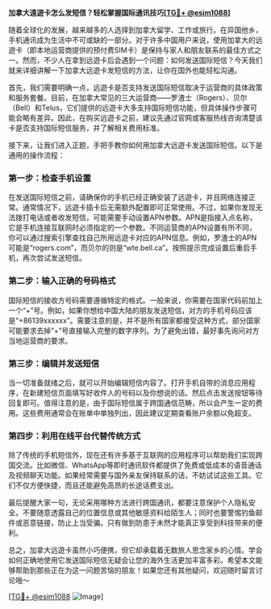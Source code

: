 **加拿大遠遊卡怎么发短信？轻松掌握国际通讯技巧[[TG💪+ @esim1088](https://t.me/s/esim1088)]**

随着全球化的发展，越来越多的人选择到加拿大留学、工作或旅行。在异国他乡，手机通讯成为生活中不可或缺的一部分。对于许多中国用户来说，使用加拿大的远遊卡（即本地运营商提供的预付费SIM卡）是保持与家人和朋友联系的最佳方式之一。然而，不少人在拿到远遊卡后会遇到一个问题：如何发送国际短信？今天我们就来详细讲解一下加拿大远遊卡发短信的方法，让你在国外也能轻松沟通。

首先，我们需要明确一点，远遊卡是否支持发送国际短信取决于运营商的具体政策和服务套餐。目前，在加拿大常见的三大运营商——罗渣士（Rogers）、贝尔（Bell）和Telus，它们提供的远遊卡大多支持国际短信功能，但具体操作步骤可能会略有差异。因此，在购买远遊卡之前，建议先通过官网或客服热线咨询清楚该卡是否支持国际短信服务，并了解相关费用标准。

接下来，让我们进入正题，手把手教你如何用加拿大远遊卡发送国际短信。以下是通用的操作流程：

### 第一步：检查手机设置

在发送国际短信之前，请确保你的手机已经正确安装了远遊卡，并且网络连接正常。通常情况下，远遊卡插卡后无需额外配置即可正常使用。不过，如果你发现无法拨打电话或者收发短信，可能需要手动设置APN参数。APN是指接入点名称，它是手机连接互联网时必须指定的一个参数。不同运营商的APN设置有所不同，你可以通过搜索引擎查找自己所用远遊卡对应的APN信息。例如，罗渣士的APN可能是“rogers.com”，而贝尔的则是“wte.bell.ca”。按照提示完成设置后重启手机，再次尝试发送短信。

### 第二步：输入正确的号码格式

国际短信的接收方号码需要遵循特定的格式。一般来说，你需要在国家代码前加上一个“+”号。例如，如果你想给中国大陆的朋友发送短信，对方的手机号码应该是“+86139xxxxxx”。需要注意的是，并不是所有国家都接受这种方式，部分国家可能要求去掉“+”号直接输入完整的数字序列。为了避免出错，最好事先询问对方当地运营商的要求。

### 第三步：编辑并发送短信

当一切准备就绪之后，就可以开始编辑短信内容了。打开手机自带的消息应用程序，在新建短信页面填写好收件人的号码以及你想说的话。然后点击发送按钮等待回复即可。值得注意的是，由于国际短信属于跨国通信范畴，所以会产生一定的费用。这些费用通常会在账单中单独列出，因此建议定期查看账户余额以免超支。

### 第四步：利用在线平台代替传统方式

除了传统的手机短信外，现在还有许多基于互联网的应用程序可以帮助我们实现跨国交流。比如微信、WhatsApp等即时通讯软件都提供了免费或低成本的语音通话及视频聊天功能。如果经常需要与国外亲友保持联系的话，不妨试试这些工具。它们不仅方便快捷，而且还能避免高昂的长途话费支出。

最后提醒大家一句，无论采用哪种方法进行跨国通讯，都要注意保护个人隐私安全。不要随意透露自己的位置信息或其他敏感资料给陌生人；同时也要警惕钓鱼邮件或恶意链接，防止上当受骗。只有做到防患于未然才能真正享受到科技带来的便利。

总之，加拿大远遊卡虽然小巧便携，但它却承载着无数旅人思念家乡的心情。学会如何正确地使用它发送国际短信无疑会让您的海外生活更加丰富多彩。希望本文能够帮助到那些正在为这一问题苦恼的朋友！如果您还有其他疑问，欢迎随时留言讨论哦～

[[TG💪+ @esim1088](https://t.me/s/esim1088) ![Image](https://i.postimg.cc/4NQfJmqS/Snipaste-2025-05-13-00-14-12.png)]